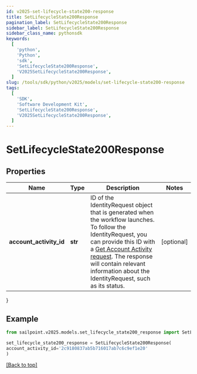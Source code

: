 ```yaml
---
id: v2025-set-lifecycle-state200-response
title: SetLifecycleState200Response
pagination_label: SetLifecycleState200Response
sidebar_label: SetLifecycleState200Response
sidebar_class_name: pythonsdk
keywords:
  [
    'python',
    'Python',
    'sdk',
    'SetLifecycleState200Response',
    'V2025SetLifecycleState200Response',
  ]
slug: /tools/sdk/python/v2025/models/set-lifecycle-state200-response
tags:
  [
    'SDK',
    'Software Development Kit',
    'SetLifecycleState200Response',
    'V2025SetLifecycleState200Response',
  ]
---
```


# SetLifecycleState200Response

## Properties

| Name | Type | Description | Notes |
| --- | --- | --- | --- |
| **account_activity_id** | **str** | ID of the IdentityRequest object that is generated when the workflow launches. To follow the IdentityRequest, you can provide this ID with a [Get Account Activity request](https://developer.sailpoint.com/docs/api/v3/get-account-activity/). The response will contain relevant information about the IdentityRequest, such as its status. | [optional] |

}

## Example

```python
from sailpoint.v2025.models.set_lifecycle_state200_response import SetLifecycleState200Response

set_lifecycle_state200_response = SetLifecycleState200Response(
account_activity_id='2c9180837ab5b716017ab7c6c9ef1e20'
)

```

[[Back to top]](#)
